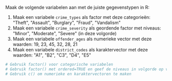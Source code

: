Maak de volgende variabelen aan met de juiste gegevenstypen in R:

1. Maak een variabele `crime_types` als factor met deze categorieën: "Theft", "Assault", "Burglary", "Fraud", "Vandalism"
2. Maak een variabele `crime_severity` als geordende factor met niveaus: "Minor", "Moderate", "Severe" (in deze volgorde)
3. Maak een variabele `offender_ages` als numerieke vector met deze waarden: 19, 23, 45, 32, 28, 21
4. Maak een variabele `district_codes` als karaktervector met deze waarden: "A1", "B2", "C3", "D4", "E5"

```R
# Gebruik factor() voor categorische variabelen
# Gebruik factor() met ordered=TRUE en geef de niveaus in volgorde op voor ordinale variabelen
# Gebruik c() om numerieke en karaktervectoren te maken
```
